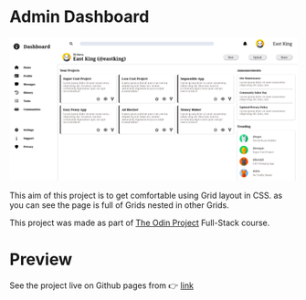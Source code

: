 # Admin Dashboard

![Screenshot of the final result of me Admin Dashboard](./assets/Admin_Dashboard_ScreenShot.png)


This aim of this project is to get comfortable using Grid layout in CSS. as you can see the page is full of Grids nested in other Grids.

This project was made as part of [The Odin Project](https://www.theodinproject.com/) Full-Stack course.

# Preview

See the project live on Github pages from :point_right: [link](https://yousef8.github.io/Admin-Dashboard/)

